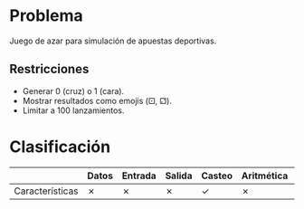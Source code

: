 # Problema

Juego de azar para simulación de apuestas deportivas.

## Restricciones

- Generar 0 (cruz) o 1 (cara).
- Mostrar resultados como emojis (⚀, ⚁).
- Limitar a 100 lanzamientos.

# Clasificación
|  | Datos | Entrada | Salida | Casteo | Aritmética | Relacionales | Lógicos | Condicionales | Ciclo | Matrices | Funciones |
|----------|-------|---------|--------|--------|------------|--------------|---------|---------------|-------|----------|-------------|
| Características | ✗ | ✗ | ✗ | ✓ | ✗ | ✗ | ✗ | ✗ | ✗ | ✗ | ✗ |
